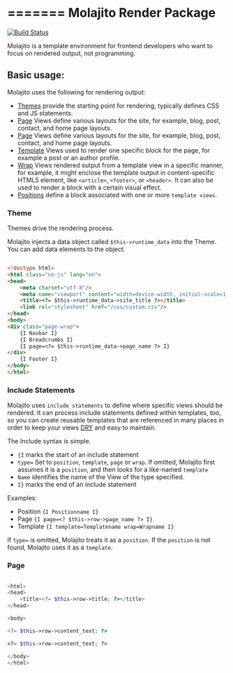 =======
Molajito Render Package
=======

[![Build Status](https://travis-ci.org/Molajo/Render.png?branch=master)](https://travis-ci.org/Molajo/Molajito)

Molajito is a template environment for frontend developers who want to focus on rendered output, not programming.

## Basic usage:

Molajito uses the following for rendering output:

* [Themes](https://github.com/Molajo/Molajito#theme) provide the starting point for rendering,
typically defines CSS and JS statements.
* [Page](https://github.com/Molajo/Molajito#page) Views define various layouts for the site,
for example, blog, post, contact, and home page layouts.
* [Page](https://github.com/Molajo/Molajito#page) Views define various layouts for the site,
for example, blog, post, contact, and home page layouts.
* [Template](https://github.com/Molajo/Molajito#template) Views used to render one specific block for the page,
for example a post or an author profile.
* [Wrap](https://github.com/Molajo/Molajito#wrap) Views rendered output from a template view in a specific manner,
for example, it might enclose the template output in content-specific HTML5 element,
like `<article>`, `<footer>`, or `<header>`. It can also be used to render a block with a certain visual effect.
* [Positions](https://github.com/Molajo/Molajito#position) define a block associated with one or more `template views`.

### Theme

Themes drive the rendering process.

Molajito injects a data object called `$this->runtime_data` into the Theme. You can add data elements
to the object.

```html

<!doctype html>
<html class="no-js" lang="en">
<head>
    <meta charset="utf-8"/>
    <meta name="viewport" content="width=device-width, initial-scale=1.0"/>
    <title><?= $this->runtime_data->site_title ?></title>
    <link rel="stylesheet" href="/css/custom.css"/>
</head>
<body>
<div class="page-wrap">
    {I Navbar I}
    {I Breadcrumbs I}
    {I page=<?= $this->runtime_data->page_name ?> I}
</div>
    {I Footer I}
</body>
</html>

```

### Include Statements

Molajito uses `include statements` to define where specific views should be rendered. It
 can process include statements defined within templates, too, so you can create reusable templates
  that are referenced in many places in order to keep your views [DRY](http://en.wikipedia.org/wiki/Don%27t_repeat_yourself)
  and easy to maintain.

The Include syntax is simple.
 * `{I` marks the start of an include statement
 * `type=` Set to `position`, `template`, `page` or `wrap`. If omitted, Molajito first assumes it is a `position`, and then looks for a like-named `template`
 * `Name` identifies the name of the View of the type specified.
 * `I}` marks the end of an include statement

Examples:
* Position `{I Positionname I}`
* Page `{I page=<? $this->row->page_name ?> I}`
* Template `{I template=Templatename wrap=Wrapname I}`

 If `type=` is omitted, Molajito treats it as a `position`. If the `position` is not found,
 Molajito uses it as a `template`.


### Page

```php

<html>
<head>
    <title><?= $this->row->title; ?></title>
</head>

<body>

<?= $this->row->content_text; ?>

<?= $this->row->content_text; ?>

</body>
</html>


```

